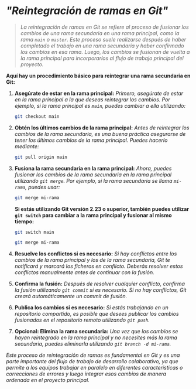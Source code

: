 <!-- Autor: Daniel Benjamin Perez Morales -->
<!-- GitHub: https://github.com/D4nitrix13 -->
<!-- GitLab: https://gitlab.com/D4nitrix13 -->
<!-- Correo electrónico: danielperezdev@proton.me -->

# ***"Reintegración de ramas en Git"***

> *La reintegración de ramas en Git se refiere al proceso de fusionar los cambios de una rama secundaria en una rama principal, como la rama `main` o `master`. Este proceso suele realizarse después de haber completado el trabajo en una rama secundaria y haber confirmado los cambios en esa rama. Luego, los cambios se fusionan de vuelta a la rama principal para incorporarlos al flujo de trabajo principal del proyecto.*

**Aquí hay un procedimiento básico para reintegrar una rama secundaria en Git:**

1. **Asegúrate de estar en la rama principal:** *Primero, asegúrate de estar en la rama principal a la que deseas reintegrar los cambios. Por ejemplo, si la rama principal es `main`, puedes cambiar a ella utilizando:*

   ```bash
   git checkout main
   ```

2. **Obtén los últimos cambios de la rama principal:** *Antes de reintegrar los cambios de la rama secundaria, es una buena práctica asegurarse de tener los últimos cambios de la rama principal. Puedes hacerlo mediante:*

   ```bash
   git pull origin main
   ```

3. **Fusiona la rama secundaria en la rama principal:** *Ahora, puedes fusionar los cambios de la rama secundaria en la rama principal utilizando `git merge`. Por ejemplo, si la rama secundaria se llama `mi-rama`, puedes usar:*

   ```bash
   git merge mi-rama
   ```

   **Si estás utilizando Git versión 2.23 o superior, también puedes utilizar `git switch` para cambiar a la rama principal y fusionar al mismo tiempo:**

   ```bash
   git switch main
   ```

   ```bash
   git merge mi-rama
   ```

4. **Resuelve los conflictos si es necesario:** *Si hay conflictos entre los cambios de la rama principal y los de la rama secundaria, Git te notificará y marcará los ficheros en conflicto. Deberás resolver estos conflictos manualmente antes de continuar con la fusión.*

5. **Confirma la fusión:** *Después de resolver cualquier conflicto, confirma la fusión utilizando `git commit` si es necesario. Si no hay conflictos, Git creará automáticamente un commit de fusión.*

6. **Publica los cambios si es necesario:** *Si estás trabajando en un repositorio compartido, es posible que desees publicar los cambios fusionados en el repositorio remoto utilizando `git push`.*

7. **Opcional: Elimina la rama secundaria:** *Una vez que los cambios se hayan reintegrado en la rama principal y no necesites más la rama secundaria, puedes eliminarla utilizando `git branch -d mi-rama`.*

*Este proceso de reintegración de ramas es fundamental en Git y es una parte importante del flujo de trabajo de desarrollo colaborativo, ya que permite a los equipos trabajar en paralelo en diferentes características o correcciones de errores y luego integrar esos cambios de manera ordenada en el proyecto principal.*
